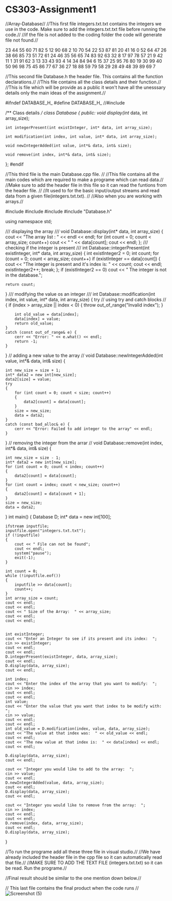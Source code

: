# CS303-Assignment1
//Array-Database//
//This first file integers.txt.txt contains the integers we use in the code. Make sure to add the integers.txt.txt file before running the code.//
//if the file is not added to the coding folder the code will generate file not found.//

23 44 55 60 71 82 5 12 90 68 2 10 70 54 22 53 87 81 20 41 16 0 52 64 47
26 38 66 85 73 51 72 61 24 46 35 56 65 74 83 92 63 32 8 17 97 78 57 21 9
42 11 1 31 91 62 3 13 33 43 93 4 14 34 84 94 6 15 37 25 95 76 80 19 30 99
40 50 96 98 75 45 86 77 67 36 27 18 88 59 79 58 29 28 49 48 39 89 69 7

//This second file Database.h the header file. This contains all the function declarations.//
//This file contains all the class details and their function.//
//This is file which will be provide as a public it won't have all the unesssary details only the main ideas of the assignment.//

#ifndef DATABASE_H_
#define DATABASE_H_
//#include <iostream>

/** Class details */
class Database {
public:
	void display(int* data, int array_size);

	int integerPresent(int existInteger, int* data, int array_size);

	int modification(int index, int value, int* data, int array_size);

	void newIntegerAdded(int value, int*& data, int& size);

	void remove(int index, int*& data, int& size);

};
#endif	  

//This third file is the main Database.cpp file. //
//This file contains all the main codes which are required to make a programe which can read data.//
//Make sure to add the header file in this file so it can read the funtions from the header file. //
//It used to for the basic input/output streams and read data from a given file(integers.txt.txt). //
//Also when you are working with arrays.//

#include <iostream>
#include <fstream>
#include <vector>
#include "Database.h"

using namespace std;

/// displaying the array /// 
void Database::display(int* data, int array_size) {
	cout << "The array list : " << endl << endl;
	for (int count = 0; count < array_size; count++)
		cout << " " << data[count];
	cout << endl;
};
/// checking if the integer is present ///
int Database::integerPresent(int existInteger, int* data, int array_size)
{
	int existInteger2 = 0;
	int count;
	for (count = 0; count < array_size; count++)
		if (existInteger == data[count])
		{
			cout << "The  integer is present and it's index is:  " << count;
			cout << endl;
			existInteger2++;
			break;
		};
	if (existInteger2 == 0)
		cout << " The integer is not in the database.";

	return count;
}
/// modifying the value os an integer ///
int Database::modification(int index, int value, int* data, int array_size)
{
	try                                                                 // using try and catch blocks //
	{
		if (index > array_size || index < 0)
		{
			throw out_of_range("Invalid index");
		}

		int old_value = data[index];
		data[index] = value;
		return old_value;
	}
	catch (const out_of_range& e) {
		cerr << "Error: " << e.what() << endl;
		return -1;
	}

}
// adding a new value to the array //
void Database::newIntegerAdded(int value, int*& data, int& size) {

	int new_size = size + 1;
	int* data2 = new int[new_size];
	data2[size] = value;
	try 
	{
		for (int count = 0; count < size; count++)
		{
			data2[count] = data[count];
		}
		size = new_size;
		data = data2;
	}
	catch (const bad_alloc& e) {
		cerr << "Error: Failed to add integer to the array" << endl;
	}

}
// removing the integer from the arrar //
void Database::remove(int index, int*& data, int& size) {

	int new_size = size - 1;
	int* data2 = new int[new_size];
	for (int count = 0; count < index; count++)
	{
		data2[count] = data[count];
	}
	for (int count = index; count < new_size; count++)
	{
		data2[count] = data[count + 1];
	}
	size = new_size;
	data = data2;



}
int main()
{
	Database D;
	int* data = new int[100];

	ifstream inputfile;
	inputfile.open("integers.txt.txt");
	if (!inputfile)
	{
		cout << " File can not be found";
		cout << endl;
		system("pause");
		exit(-1);
	}

	int count = 0;
	while (!inputfile.eof())
	{
		inputfile >> data[count];
		count++;
	}
	int array_size = count;
	cout << endl;
	cout << endl;
	cout << " Size of the Array:  " << array_size;
	cout << endl;
	cout << endl;


	int existInteger;
	cout << "Enter an Integer to see if its present and its index:  ";
	cin >> existInteger;
	cout << endl;
	cout << endl;
	D.integerPresent(existInteger, data, array_size);
	cout << endl;
	D.display(data, array_size);
	cout << endl;

	int index;
	cout << "Enter the index of the array that you want to modify:  ";
	cin >> index;
	cout << endl;
	cout << endl;
	int value;
	cout << "Enter the value that you want that index to be modify with:  ";
	cin >> value;
	cout << endl;
	cout << endl;
	int old_value = D.modification(index, value, data, array_size);
	cout << "The value at that index was:  " << old_value << endl;
	cout << endl;
	cout << "The new value at that index is:  " << data[index] << endl;
	cout << endl;

	D.display(data, array_size);
	cout << endl;

	cout << "Integer you would like to add to the array:  ";
	cin >> value;
	cout << endl; 
	D.newIntegerAdded(value, data, array_size);
	cout << endl;
	D.display(data, array_size);
	cout << endl;

	cout << "Integer you would like to remove from the array:  ";
	cin >> index;
	cout << endl;
	cout << endl;
	D.remove(index, data, array_size);
	cout << endl;
	D.display(data, array_size);

}

//To run the programe add all these three file in visual studio.//
//We have already included the header file in the cpp file so it can automatically read that file.//
//MAKE SURE TO ADD THE TEXT FILE (integers.txt.txt) so it can be read. Run the programe.//

//Final result should be similar to the one mention down below.//

// This last file contains the final product when the code runs //
![Screenshot (5)](https://github.com/Laibak909/CS303-Assignment1/assets/113943791/fef0c345-af9c-4349-bbb3-d62b95da0ac1)
